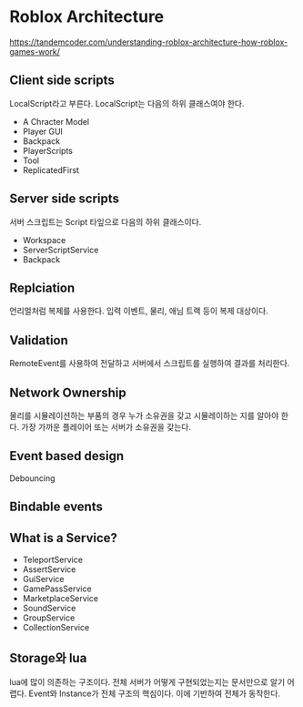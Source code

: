 # Roblox Architecture 

https://tandemcoder.com/understanding-roblox-architecture-how-roblox-games-work/

## Client side scripts

LocalScript라고 부른다. LocalScript는 다음의 하위 클래스여야 한다. 

- A Chracter Model 
- Player GUI 
- Backpack 
- PlayerScripts 
- Tool 
- ReplicatedFirst 

## Server side scripts

서버 스크립트는 Script 타잎으로 다음의 하위 클래스이다. 

- Workspace
- ServerScriptService
- Backpack 

## Replciation 

언리얼처럼 복제를 사용한다. 입력 이벤트, 물리, 애님 트랙 등이 복제 대상이다. 

## Validation 

RemoteEvent를 사용하여 전달하고 서버에서 스크립트를 실행하여 결과를 처리한다. 

## Network Ownership 

물리를 시뮬레이션하는 부품의 경우 누가 소유권을 갖고 시뮬레이하는 지를 알아야 한다. 가장 가까운 플레이어 또는 서버가 소유권을 갖는다. 

## Event based design 

Debouncing 

## Bindable events 

## What is a Service? 

- TeleportService 
- AssertService 
- GuiService 
- GamePassService 
- MarketplaceService
- SoundService
- GroupService
- CollectionService

## Storage와 lua 

lua에 많이 의존하는 구조이다. 전체 서버가 어떻게 구현되었는지는 문서만으로 알기 어렵다. Event와 Instance가 전체 구조의 핵심이다. 이에 기반하여 전체가 동작한다. 



